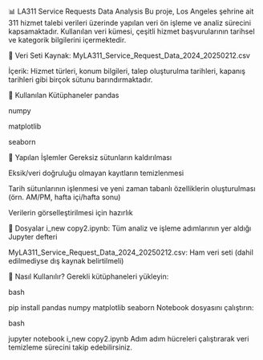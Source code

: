 📊 LA311 Service Requests Data Analysis
Bu proje, Los Angeles şehrine ait 311 hizmet talebi verileri üzerinde yapılan veri ön işleme ve analiz sürecini kapsamaktadır. Kullanılan veri kümesi, çeşitli hizmet başvurularının tarihsel ve kategorik bilgilerini içermektedir.

📁 Veri Seti
Kaynak: MyLA311_Service_Request_Data_2024_20250212.csv

İçerik: Hizmet türleri, konum bilgileri, talep oluşturulma tarihleri, kapanış tarihleri gibi birçok sütunu barındırmaktadır.

🧰 Kullanılan Kütüphaneler
pandas

numpy

matplotlib

seaborn

🔧 Yapılan İşlemler
Gereksiz sütunların kaldırılması

Eksik/veri doğruluğu olmayan kayıtların temizlenmesi

Tarih sütunlarının işlenmesi ve yeni zaman tabanlı özelliklerin oluşturulması (örn. AM/PM, hafta içi/hafta sonu)

Verilerin görselleştirilmesi için hazırlık

📂 Dosyalar
i_new copy2.ipynb: Tüm analiz ve işleme adımlarının yer aldığı Jupyter defteri

MyLA311_Service_Request_Data_2024_20250212.csv: Ham veri seti (dahil edilmediyse dış kaynak belirtilmeli)

🚀 Nasıl Kullanılır?
Gerekli kütüphaneleri yükleyin:

bash

pip install pandas numpy matplotlib seaborn
Notebook dosyasını çalıştırın:

bash

jupyter notebook i_new copy2.ipynb
Adım adım hücreleri çalıştırarak veri temizleme sürecini takip edebilirsiniz.

